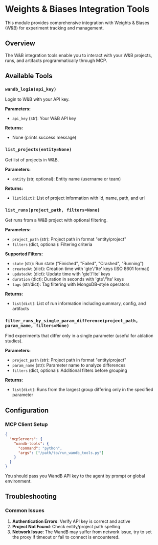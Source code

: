 # Weights & Biases Integration Tools

This module provides comprehensive integration with Weights & Biases (W&B) for experiment tracking and management.

## Overview

The W&B integration tools enable you to interact with your W&B projects, runs, and artifacts programmatically through MCP.

## Available Tools

### `wandb_login(api_key)`

Login to W&B with your API key.

**Parameters:**
- `api_key` (str): Your W&B API key

**Returns:**
- None (prints success message)


### `list_projects(entity=None)`

Get list of projects in W&B.

**Parameters:**
- `entity` (str, optional): Entity name (username or team)

**Returns:**
- `list[dict]`: List of project information with id, name, path, and url


### `list_runs(project_path, filters=None)`

Get runs from a W&B project with optional filtering.

**Parameters:**
- `project_path` (str): Project path in format "entity/project"
- `filters` (dict, optional): Filtering criteria

**Supported Filters:**
- `state` (str): Run state ("Finished", "Failed", "Crashed", "Running")
- `createdAt` (dict): Creation time with 'gte'/'lte' keys (ISO 8601 format)
- `updatedAt` (dict): Update time with 'gte'/'lte' keys
- `duration` (dict): Duration in seconds with 'gte'/'lte' keys
- `tags` (str/dict): Tag filtering with MongoDB-style operators

**Returns:**
- `list[dict]`: List of run information including summary, config, and artifacts


### `filter_runs_by_single_param_difference(project_path, param_name, filters=None)`

Find experiments that differ only in a single parameter (useful for ablation studies).

**Parameters:**
- `project_path` (str): Project path in format "entity/project"
- `param_name` (str): Parameter name to analyze differences
- `filters` (dict, optional): Additional filters before grouping

**Returns:**
- `list[dict]`: Runs from the largest group differing only in the specified parameter

## Configuration

### MCP Client Setup

```json
{
  "mcpServers": {
    "wandb-tools": {
      "command": "python",
      "args": ["/path/to/run_wandb_tools.py"]
    }
  }
}
```
You should pass you WandB API key to the agent by prompt or global environment. 

## Troubleshooting

### Common Issues

1. **Authentication Errors**: Verify API key is correct and active
2. **Project Not Found**: Check entity/project path spelling
3. **Network Issue**: The WandB may suffer from network issue, try to set the proxy if timeout or fail to connect is encountered.